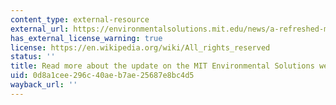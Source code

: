 ```yaml
---
content_type: external-resource
external_url: https://environmentalsolutions.mit.edu/news/a-refreshed-mit-climate-primer-to-better-serve-students-educators-and-the-climate-curious/
has_external_license_warning: true
license: https://en.wikipedia.org/wiki/All_rights_reserved
status: ''
title: Read more about the update on the MIT Environmental Solutions website
uid: 0d8a1cee-296c-40ae-b7ae-25687e8bc4d5
wayback_url: ''
---
```

